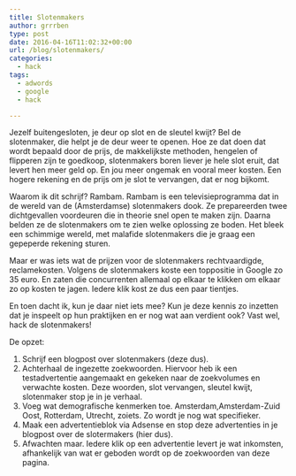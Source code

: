 ```yaml
---
title: Slotenmakers
author: grrrben
type: post
date: 2016-04-16T11:02:32+00:00
url: /blog/slotenmakers/
categories:
  - hack
tags:
  - adwords
  - google
  - hack

---
```

Jezelf buitengesloten, je deur op slot en de sleutel kwijt? Bel de slotenmaker, die helpt je de deur weer te openen. Hoe ze dat doen dat wordt bepaald door de prijs, de makkelijkste methoden, hengelen of flipperen zijn te goedkoop, slotenmakers boren liever je hele slot eruit, dat levert hen meer geld op. En jou meer ongemak en vooral meer kosten. Een hogere rekening en de prijs om je slot te vervangen, dat er nog bijkomt.<!--more-->

Waarom ik dit schrijf? Rambam. Rambam is een televisieprogramma dat in de wereld van de (Amsterdamse) slotenmakers dook. Ze prepareerden twee dichtgevallen voordeuren die in theorie snel open te maken zijn. Daarna belden ze de slotenmakers om te zien welke oplossing ze boden. Het bleek een schimmige wereld, met malafide slotenmakers die je graag een gepeperde rekening sturen.

Maar er was iets wat de prijzen voor de slotenmakers rechtvaardigde, reclamekosten. Volgens de slotenmakers koste een toppositie in Google zo 35 euro. En zaten die concurrenten allemaal op elkaar te klikken om elkaar zo op kosten te jagen. Iedere klik kost ze dus een paar tientjes.
  
<!-- adsense -->


  
En toen dacht ik, kun je daar niet iets mee? Kun je deze kennis zo inzetten dat je inspeelt op hun praktijken en er nog wat aan verdient ook? Vast wel, hack de slotenmakers!
  
<!-- adsense -->


  
De opzet:

  1. Schrijf een blogpost over slotenmakers (deze dus).
  2. Achterhaal de ingezette zoekwoorden. Hiervoor heb ik een testadvertentie aangemaakt en gekeken naar de zoekvolumes en verwachte kosten. Deze woorden, slot vervangen, sleutel kwijt, slotenmaker stop je in je verhaal.
  3. Voeg wat demografische kenmerken toe. Amsterdam,Amsterdam-Zuid Oost, Rotterdam, Utrecht, zoiets. Zo wordt je nog wat specifieker.
  4. Maak een advertentieblok via Adsense en stop deze advertenties in je blogpost over de slotermakers (hier dus).
  5. Afwachten maar. Iedere klik op een advertentie levert je wat inkomsten, afhankelijk van wat er geboden wordt op de zoekwoorden van deze pagina.

<!-- adsense -->
